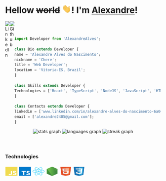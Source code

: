 # Hellow ~~world~~ <img src="https://raw.githubusercontent.com/parth-27/parth-27/master/Hi.gif" width="30px">! I'm [Alexandre](https://www.linkedin.com/in/alexandre-alves-do-nascimento-6a0615269/)!
<a href="https://www.linkedin.com/in/alexandre-alves-do-nascimento-6a0615269/">
  <img align="left" alt="LinkedIn" width="15px" src="https://cdn.jsdelivr.net/npm/simple-icons@v3/icons/linkedin.svg" />
</a>

<a href="https://github.com/Cherezin">
  <img align="left" alt="Github" width="15px" src="https://cdn.jsdelivr.net/npm/simple-icons@v3/icons/github.svg" />
</a>
</br></br>

```javascript
import Developer from 'AlexandreAlves';

class Bio extends Developer {
name = 'Alexandre Alves do Nascimento';
nickname = 'Chere';
title = 'Web Developer';
location = 'Vitoria-ES, Brazil';
}

class Skills extends Developer {
Technologies = ['React', 'TypeScript', 'NodeJS', 'JavaScript', 'HTML', 'CSS' ]
}

class Contacts extends Developer {
linkedin = ['www.linkedin.com/in/alexandre-alves-do-nascimento-6a0615269/'];
email = ['alexandre2405@gmail.com'];
}
```

<div align="center">
  <img src="https://github-readme-stats.vercel.app/api?username=Cherezin&hide_title=false&hide_rank=false&show_icons=true&include_all_commits=true&count_private=true&disable_animations=false&theme=buefy&locale=en&hide_border=false&order=1" height="150" alt="stats graph"  />
  <img src="https://github-readme-stats.vercel.app/api/top-langs?username=Cherezin&locale=en&hide_title=false&layout=compact&card_width=320&langs_count=5&theme=buefy&hide_border=false&order=2" height="150" alt="languages graph"  />
  <img src="https://streak-stats.demolab.com?user=Cherezin&locale=en&mode=daily&theme=buefy&hide_border=false&border_radius=5&order=3" height="150" alt="streak graph"  />
</div>

###

<div>

  <div style="display: inline_block"><br>  
    <h3>Technologies<h3/>
    <img align="center" alt="Chere-Js" height="30" width="40" src="https://raw.githubusercontent.com/devicons/devicon/master/icons/javascript/javascript-plain.svg">
    <img align="center" alt="Chere-Ts" height="30" width="40" src="https://raw.githubusercontent.com/devicons/devicon/master/icons/typescript/typescript-plain.svg">
    <img align="center" alt="Chere-React" height="30" width="40" src="https://raw.githubusercontent.com/devicons/devicon/master/icons/react/react-original.svg">
    <img align="center" alt="Chere-CSS" height="30" width="40" src="https://raw.githubusercontent.com/devicons/devicon/master/icons/nodejs/nodejs-original.svg">
    <img align="center" alt="Chere-HTML" height="30" width="40" src="https://raw.githubusercontent.com/devicons/devicon/master/icons/html5/html5-original.svg">
    <img align="center" alt="Chere-CSS" height="30" width="40" src="https://raw.githubusercontent.com/devicons/devicon/master/icons/css3/css3-original.svg">
  </div>
</div>
